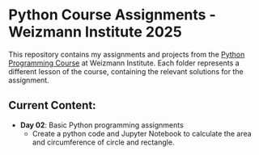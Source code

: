 # Python Course Assignments - Weizmann Institute 2025

This repository contains my assignments and projects from the [Python Programming Course](https://github.com/szabgab/wis-python-course-2024-11) at Weizmann Institute.
Each folder represents a different lesson of the course, containing the relevant solutions for the assignment. 

## Current Content:
- **Day 02**: Basic Python programming assignments
  - Create a python code and Jupyter Notebook to calculate the area and circumference of circle and rectangle.
